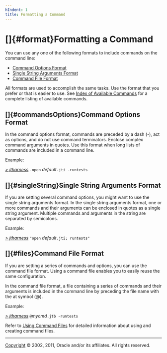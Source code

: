 ```yaml
---
hIndent: 1
title: Formatting a Command
---
```


# []{#format}Formatting a Command

You can use any one of the following formats to include commands on the command line:

-   [Command Options Format](#commandsOptions)
-   [Single String Arguments Format](#singleString)
-   [Command File Format](#files)

All formats are used to accomplish the same tasks. Use the format that you prefer or that is easier
to use. See [Index of Available Commands](availableCommands.html) for a complete listing of
available commands.

## []{#commandsOptions}Command Options Format

In the command options format, commands are preceded by a dash (-), act as options, and do not use
command terminators. Enclose complex command arguments in quotes. Use this format when long lists of
commands are included in a command line.

Example:

[*\> jtharness*](aboutExamples.html) `-open` *default*`.jti -runtests`

## []{#singleString}Single String Arguments Format

If you are setting several command options, you might want to use the single string arguments
format. In the single string arguments format, one or more commands and their arguments can be
enclosed in quotes as a single string argument. Multiple commands and arguments in the string are
separated by semicolons.

Example:

[*\> jtharness*](aboutExamples.html) `"open` *default*`.jti; runtests"`

## []{#files}Command File Format

If you are setting a series of commands and options, you can use the command file format. Using a
command file enables you to easily reuse the same configuration.

In the command file format, a file containing a series of commands and their arguments is included
in the command line by preceding the file name with the at symbol (@).

Example:

[*\> jtharness*](aboutExamples.html) `@`*mycmd*`.jtb -runtests`

Refer to [Using Command Files](commandFile.html) for detailed information about using and creating
command files.

----------------------------------------------------------------------------------------------------

[Copyright](../copyright.html) © 2002, 2011, Oracle and/or its affiliates. All rights reserved.
